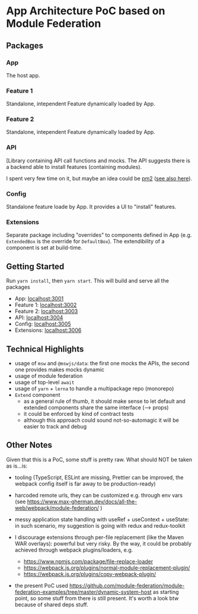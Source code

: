 # App Architecture PoC based on Module Federation

## Packages

### App
The host app.
### Feature 1
Standalone, intependent Feature dynamically loaded by App.
### Feature 2
Standalone, intependent Feature dynamically loaded by App.
### API
[Library containing API call functions and mocks. The API suggests there is a backend able to install features (containing modules).

I spent very few time on it, but maybe an idea could be [pm2](https://github.com/Unitech/pm2) ([see also here](https://stackoverflow.com/questions/38032047/how-to-execute-npm-run-command-programmatically)).
### Config
Standalone feature loade by App. It provides a UI to "install" features.
### Extensions
Separate package including "overrides" to components defined in App (e.g. `ExtendedBox` is the override for `DefaultBox`).
The extendibility of a component is set at build-time.
## Getting Started

Run `yarn install`, then `yarn start`. This will build and serve all the packages

- App: [localhost:3001](http://localhost:3001/)
- Feature 1: [localhost:3002](http://localhost:3002/) 
- Feature 2: [localhost:3003](http://localhost:3003/) 
- API: [localhost:3004](http://localhost:3004/) 
- Config: [localhost:3005](http://localhost:3005/)
- Extensions: [localhost:3006](http://localhost:3006/) 

## Technical Highlights

- usage of `msw` and `@mswjs/data`: the first one mocks the APIs, the second one provides makes mocks dynamic
- usage of module federation
- usage of top-level `await`
- usage of `yarn` + `lerna` to handle a multipackage repo (monorepo)
- `Extend` component
  - as a general rule of thumb, it should make sense to let default and extended components share the same interface (—> props)
  - it could be enforced by kind of contract tests
  - although this approach could sound not-so-automagic it will be easier to track and debug

## Other Notes
Given that this is a PoC, some stuff is pretty raw. What should NOT be taken as is...is: 
- tooling (TypeScript, ESLint are missing, Prettier can be improved, the webpack config itself is far away to be production-ready)
- harcoded remote urls, they can be customized e.g. through env vars (see https://www.max-gherman.dev/docs/all-the-web/webpack/module-federation/ )
- messy application state handling with useRef + useContext + useState: in such scenario, my suggestion is going with redux and redux-toolkit
- I discourage extensions through per-file replacement (like the Maven WAR overlays): powerful but very risky. By the way, it could be probably achieved through webpack plugins/loaders, e.g.
  - https://www.npmjs.com/package/file-replace-loader
  - https://webpack.js.org/plugins/normal-module-replacement-plugin/
  - https://webpack.js.org/plugins/copy-webpack-plugin/

 
- the present PoC used https://github.com/module-federation/module-federation-examples/tree/master/dynamic-system-host as starting point, so some stuff from there is still present. It's worth a look btw because of shared deps stuff.
